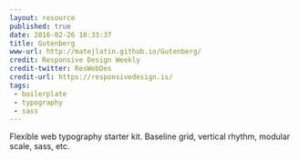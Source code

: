 ```yaml
---
layout: resource
published: true
date: 2016-02-26 10:33:37
title: Gutenberg
www-url: http://matejlatin.github.io/Gutenberg/
credit: Responsive Design Weekly
credit-twitter: ResWebDes
credit-url: https://responsivedesign.is/
tags:
 - boilerplate
 - typography
 - sass
---
```


Flexible web typography starter kit. Baseline grid, vertical rhythm, modular scale, sass, etc.
